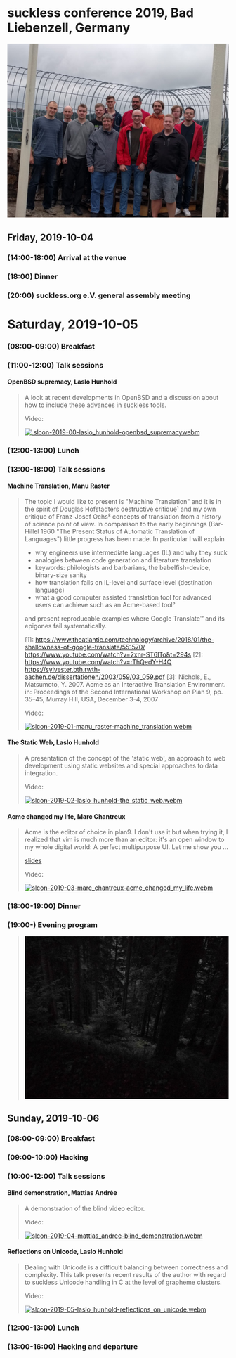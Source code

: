 suckless conference 2019, Bad Liebenzell, Germany
=================================================

[![slcon 2019 group photo](slcon2019-s.jpg)](slcon2019.jpg)

Friday, 2019-10-04
------------------

### (14:00-18:00) Arrival at the venue

### (18:00) Dinner

### (20:00) suckless.org e.V. general assembly meeting

Saturday, 2019-10-05
====================

### (08:00-09:00) Breakfast

### (11:00-12:00) Talk sessions

#### OpenBSD supremacy, Laslo Hunhold

> A look at recent developments in OpenBSD and a discussion about how
> to include these advances in suckless tools.
> 
> Video:
> 
> [![.slcon-2019-00-laslo_hunhold-openbsd_supremacywebm](//dl.suckless.org/slcon/2019/slcon-2019-00-laslo_hunhold-openbsd_supremacy.png)](//dl.suckless.org/slcon/2019/slcon-2019-00-laslo_hunhold-openbsd_supremacy.webm)

### (12:00-13:00) Lunch

### (13:00-18:00) Talk sessions

#### Machine Translation, Manu Raster

> The topic I would like to present is "Machine Translation" and it is in
> the spirit of Douglas Hofstadters destructive critique¹ and my own
> critique of Franz-Josef Ochs² concepts of translation from a history of
> science point of view. In comparison to the early beginnings (Bar-Hillel
> 1960 "The Present Status of Automatic Translation of Languages") little
> progress has been made. In particular I will explain
> 
> - why engineers use intermediate languages (IL) and why they suck
>  - analogies between code generation and literature translation
>  - keywords: philologists and barbarians, the babelfish-device, binary-size sanity
> - how translation fails on IL-level and surface level (destination language)
> - what a good computer assisted translation tool for advanced users can
>   achieve such as an Acme-based tool³
> 
> and present reproducable examples where Google Translate™ and its
> epigones fail systematically.
> 
> [1]: https://www.theatlantic.com/technology/archive/2018/01/the-shallowness-of-google-translate/551570/ https://www.youtube.com/watch?v=2xnr-ST6ITo&t=294s
> [2]: https://www.youtube.com/watch?v=rThQedY-H4Q https://sylvester.bth.rwth-aachen.de/dissertationen/2003/059/03_059.pdf
> [3]: Nichols, E., Matsumoto, Y. 2007. Acme as an Interactive Translation Environment. in: Proceedings of the Second International Workshop on Plan 9, pp. 35–45, Murray Hill, USA, December 3-4, 2007
> 
> Video:
> 
> [![slcon-2019-01-manu_raster-machine_translation.webm](//dl.suckless.org/slcon/2019/slcon-2019-01-manu_raster-machine_translation.png)](//dl.suckless.org/slcon/2019/slcon-2019-01-manu_raster-machine_translation.webm)

#### The Static Web, Laslo Hunhold

> A presentation of the concept of the 'static web', an approach to web
> development using static websites and special approaches to data integration.
> 
> Video:
> 
> [![slcon-2019-02-laslo_hunhold-the_static_web.webm](//dl.suckless.org/slcon/2019/slcon-2019-02-laslo_hunhold-the_static_web.png)](//dl.suckless.org/slcon/2019/slcon-2019-02-laslo_hunhold-the_static_web.webm)

#### Acme changed my life, Marc Chantreux

> Acme is the editor of choice in plan9. I don't use it but when trying
> it, I realized that vim is much more than an editor: it's an open window
> to my whole digital world: A perfect multipurpose UI. Let me show you ...
> 
> [slides](https://github.com/eiro/talk-acme-changed-my-life)
> 
> Video:
> 
> [![slcon-2019-03-marc_chantreux-acme_changed_my_life.webm](//dl.suckless.org/slcon/2019/slcon-2019-03-marc_chantreux-acme_changed_my_life.png)](//dl.suckless.org/slcon/2019/slcon-2019-03-marc_chantreux-acme_changed_my_life.webm)

### (18:00-19:00) Dinner

### (19:00-) Evening program

> [![forest hike](forest_hike-s.jpg)](forest_hike.jpg)

Sunday, 2019-10-06
------------------

### (08:00-09:00) Breakfast

### (09:00-10:00) Hacking

### (10:00-12:00) Talk sessions

#### Blind demonstration, Mattias Andrée

> A demonstration of the blind video editor.
> 
> Video:
> 
> [![slcon-2019-04-mattias_andree-blind_demonstration.webm](//dl.suckless.org/slcon/2019/slcon-2019-04-mattias_andree-blind_demonstration.png)](//dl.suckless.org/slcon/2019/slcon-2019-04-mattias_andree-blind_demonstration.webm)

#### Reflections on Unicode, Laslo Hunhold

> Dealing with Unicode is a difficult balancing between correctness
> and complexity. This talk presents recent results of the author with
> regard to suckless Unicode handling in C at the level of grapheme
> clusters.
> 
> Video:
> 
> [![slcon-2019-05-laslo_hunhold-reflections_on_unicode.webm](//dl.suckless.org/slcon/2019/slcon-2019-05-laslo_hunhold-reflections_on_unicode.png)](//dl.suckless.org/slcon/2019/slcon-2019-05-laslo_hunhold-reflections_on_unicode.webm)

### (12:00-13:00) Lunch

### (13:00-16:00) Hacking and departure
